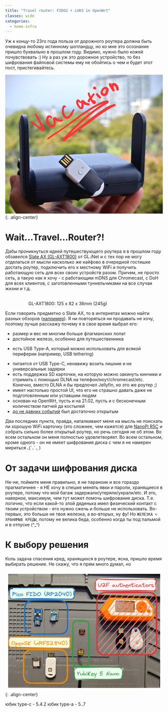 ```yaml
---
title: "Travel router: FIDO2 + LUKS in OpenWrt"
classes: wide
categories:
  - home-infra
---
```

Уж к концу-то 23го года польза от дорожного роутера должна быть очевидна любому истинному шотландцу, но ко мне это осознание пришло буквально в прошлом году. 
Видимо, нужно было кожей почувствовать :) Ну а раз уж это дорожное устройство, то без шифрования файловой системы ему не обойтись о чем и будет этот пост, пристегивайтесь.


![](/assets/images/posts/glinet-fido2/cover.jpg){: .align-center}

# Wait...Travel...Router?!

Дабы проникнуться идеей путешествующего роутера я в прошлом году обзавелся [Slate AX (GL-AXT1800)](https://www.gl-inet.com/products/gl-axt1800/) от GL.iNet и с тех пор не могу отделаться от мысли насколько же кайфово в очередной гостишке достать роутер, подключить его к местному WiFi и получить работающую сеть для всех своих устройств разом. Причем, не просто сеть, а такую как я хочу - с работающим mDNS для Chromecast, с DoH для всех клиентов, с заготовленными туннельчиками на все случаи жизни и т.д.
<figure style="width: 320px" class="align-right">
  <img src="{{ site.url }}{{ site.baseurl }}/assets/images/posts/glinet-fido2/axt1800_small.png" alt="">
  <figcaption><center>GL-AXT1800: 125 x 82 x 36mm (245g)</center></figcaption>
</figure>



Если говорить предметно о Slate AX, то в интернетах можно найти разных обзоров ([например](https://the-gadgeteer.com/2022/09/24/gl-inet-slate-ax-wifi-6-gigabit-wireless-travel-router-review-safety-and-savings-on-the-road/)). Я ни повторяться ни продавать не хочу, поэтому лучше расскажу почему я в свое время выбрал его:
  - размер и вес не многим больше флагманских лопат
  - достойное железо, особенно для путешественника
  * есть USB Type-A, который можно использовать для всякой периферии (например, USB tethering)
  - питается от USB Type-C, ненавижу возить лишние и не универсальные задярки
  - есть поддержка SD карточки, на которую можно закинуть кинчики и стримить с помощью DLNA на телефон/ноут/chromecast/etc. Конечно, вместо DLNA я бы предпочел Jellyfin, но это же роутер ;)
  - имеет настолько простой UI, что его не страшно давать даже не подготовленным или уставшим людям
  - основан на OpenWrt, пусть и на 21.02, пусть и с бесконечным количеством патчей да костылей
  - [до не давних событий](https://forum.gl-inet.com/t/formal-statement-on-gl-inet-software-going-closed-source/33288) был достаточно открытым

Два последних пункта, правда, наталкивают меня на мысль не поискать ли хорошую WiFi карточку (это сложнее, чем кажется) для [NanoPi R5C](https://www.friendlyelec.com/index.php?route=product/product&product_id=290) и собрать сильно более открытый роутер, но речь сегодня не об этом. Во всем остальном он меня полностью удовлетворяет. Во всем остальном, кроме одного - он не имеет шифрования диска с чем я не намерен мириться ◟(`ﮧ´ ◟ )

# От задачи шифрования диска
Не-не, поймите меня правильно, я не параноик и все гораздо прагматичнее - я НЕ хочу в спешке менять явки и пароли, хранящиеся в роутере, потому что мой багаж задержали/утеряли/украли/etc. И это, наверное, максимум, чем тут может помочь шифрование диска. Т.е. логично, что если какой-то злой дяденька имел физический контакт с твоим устройством - его нужно сжечь и больше не использовать. Во-первых, это больше не твоя железка, а во-вторых, ну фу! Но `ЖЕЛЕЗКА < ХРАНИМЫЕ КРЕДЫ`, потому не велика беда, особенно когда ты под пальмой и в отпуске (^_^)

# К выбору решения
Коль задача спасения кред, хранящихся в роутере, ясна, пришло время выбирать решение. Не скажу, что я прям много думал, но 

![](/assets/images/posts/glinet-fido2/fido_devices.excalidraw.png){: .align-center}

юбик type-c - 5.4.2
юбик type-a - 5..7